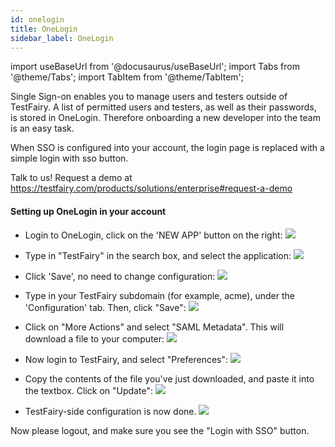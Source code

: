 ```yaml
---
id: onelogin
title: OneLogin
sidebar_label: OneLogin 
---
```


import useBaseUrl from '@docusaurus/useBaseUrl';
import Tabs from '@theme/Tabs';
import TabItem from '@theme/TabItem';

Single Sign-on enables you to manage users and testers outside of TestFairy. A list of permitted users and testers, as well as their passwords, is stored in OneLogin. Therefore onboarding a new developer into the team is an easy task.

When SSO is configured into your account, the login page is replaced with a simple login with sso button.

Talk to us! Request a demo at https://testfairy.com/products/solutions/enterprise#request-a-demo

#### Setting up OneLogin in your account

- Login to OneLogin, click on the 'NEW APP' button on the right:
  ![](https://docs.testfairy.com/img/sso/onelogin/onelogin-1.png)

- Type in "TestFairy" in the search box, and select the application:
  ![](https://docs.testfairy.com/img/sso/onelogin/onelogin-2.png)

- Click 'Save', no need to change configuration:
  ![](https://docs.testfairy.com/img/sso/onelogin/onelogin-3.png)
- Type in your TestFairy subdomain (for example, acme), under the 'Configuration' tab. Then, click "Save":
  ![](https://docs.testfairy.com/img/sso/onelogin/onelogin-4.png)
- Click on "More Actions" and select "SAML Metadata". This will download a file to your computer:
  ![](https://docs.testfairy.com/img/sso/onelogin/onelogin-5.png)
- Now login to TestFairy, and select "Preferences":
  ![](https://docs.testfairy.com/img/sso/onelogin/onelogin-6.png)
- Copy the contents of the file you've just downloaded, and paste it into the textbox. Click on "Update":
  ![](https://docs.testfairy.com/img/sso/onelogin/onelogin-7.png)
- TestFairy-side configuration is now done.
  ![](https://docs.testfairy.com/img/sso/onelogin/onelogin-8.png)

Now please logout, and make sure you see the "Login with SSO" button.
